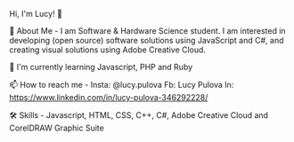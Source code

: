 Hi, I'm Lucy! 👋

🚀 About Me - I am Software & Hardware Science student. I am interested in developing (open source) software solutions using JavaScript and C#, and creating visual solutions using Adobe Creative Cloud.

🧠 I'm currently learning Javascript, PHP and Ruby

📫 How to reach me - Insta: @lucy.pulova    Fb: Lucy Pulova     In: https://www.linkedin.com/in/lucy-pulova-346292228/

🛠 Skills - Javascript, HTML, CSS, C++, C#,   Adobe Creative Cloud and CorelDRAW Graphic Suite
